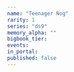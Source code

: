 ```yaml
---
name: "Teenager Nog"
rarity: 1
series: "ds9"
memory_alpha: ""
bigbook_tier:
events:
in_portal:
published: false
---
```

